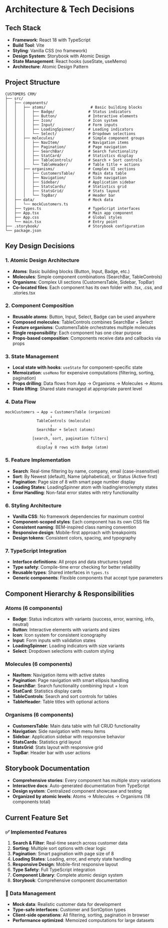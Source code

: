 # Architecture & Tech Decisions

## Tech Stack

- **Framework**: React 18 with TypeScript
- **Build Tool**: Vite
- **Styling**: Vanilla CSS (no framework)
- **Design System**: Storybook with Atomic Design
- **State Management**: React hooks (useState, useMemo)
- **Architecture**: Atomic Design Pattern

## Project Structure

```
CUSTOMERS CRM/
├── src/
│   ├── components/
│   │   ├── atoms/                    # Basic building blocks
│   │   │   ├── Badge/               # Status indicators
│   │   │   ├── Button/              # Interactive elements
│   │   │   ├── Icon/                # Icon system
│   │   │   ├── Input/               # Form inputs
│   │   │   ├── LoadingSpinner/      # Loading indicators
│   │   │   └── Select/              # Dropdown selections
│   │   ├── molecules/               # Simple component groups
│   │   │   ├── NavItem/             # Navigation items
│   │   │   ├── Pagination/          # Page navigation
│   │   │   ├── SearchBar/           # Search functionality
│   │   │   ├── StatCard/            # Statistics display
│   │   │   ├── TableControls/       # Search + Sort controls
│   │   │   └── TableHeader/         # Table title + actions
│   │   ├── organisms/               # Complex UI sections
│   │   │   ├── CustomersTable/      # Main data table
│   │   │   ├── Navigation/          # Side navigation
│   │   │   ├── Sidebar/             # Application sidebar
│   │   │   ├── StatsCards/          # Statistics grid
│   │   │   ├── StatsGrid/           # Stats layout
│   │   │   └── TopBar/              # Header bar
│   ├── data/                        # Mock data
│   │   └── mockCustomers.ts
│   ├── types.ts                     # TypeScript interfaces
│   ├── App.tsx                      # Main app component
│   ├── App.css                      # Global styles
│   └── main.tsx                     # Entry point
├── .storybook/                      # Storybook configuration
└── package.json
```

## Key Design Decisions

### 1. Atomic Design Architecture
- **Atoms**: Basic building blocks (Button, Input, Badge, etc.)
- **Molecules**: Simple component combinations (SearchBar, TableControls)
- **Organisms**: Complex UI sections (CustomersTable, Sidebar, TopBar)
- **Co-located files**: Each component has its own folder with .tsx, .css, and .stories.tsx

### 2. Component Composition
- **Reusable atoms**: Button, Input, Select, Badge can be used anywhere
- **Composed molecules**: TableControls combines SearchBar + Select
- **Feature organisms**: CustomersTable orchestrates multiple molecules
- **Single responsibility**: Each component has one clear purpose
- **Props-based composition**: Components receive data and callbacks via props

### 3. State Management
- **Local state with hooks**: `useState` for component-specific state
- **Memoization**: `useMemo` for expensive computations (filtering, sorting, pagination)
- **Props drilling**: Data flows from App → Organisms → Molecules → Atoms
- **State lifting**: Shared state managed at appropriate parent level

### 4. Data Flow
```
mockCustomers → App → CustomersTable (organism)
                    ↓
              TableControls (molecule)
                    ↓
              SearchBar + Select (atoms)
                    ↓
            [search, sort, pagination filters]
                    ↓
              display 8 rows with Badge (atom)
```

### 5. Feature Implementation
- **Search**: Real-time filtering by name, company, email (case-insensitive)
- **Sort**: By Newest (default), Name (alphabetical), or Status (Active first)
- **Pagination**: Page size of 8 with smart page number display
- **Loading States**: LoadingSpinner atom with loading/error/empty states
- **Error Handling**: Non-fatal error states with retry functionality

### 6. Styling Architecture
- **Vanilla CSS**: No framework dependencies for maximum control
- **Component-scoped styles**: Each component has its own CSS file
- **Consistent naming**: BEM-inspired class naming convention
- **Responsive design**: Mobile-first approach with breakpoints
- **Design tokens**: Consistent colors, spacing, and typography

### 7. TypeScript Integration
- **Interface definitions**: All props and data structures typed
- **Type safety**: Compile-time error checking for better reliability
- **Reusable types**: Shared interfaces in `types.ts`
- **Generic components**: Flexible components that accept type parameters

## Component Hierarchy & Responsibilities

### Atoms (6 components)
- **Badge**: Status indicators with variants (success, error, warning, info, neutral)
- **Button**: Interactive elements with variants and sizes
- **Icon**: Icon system for consistent iconography
- **Input**: Form inputs with validation states
- **LoadingSpinner**: Loading indicators with size variants
- **Select**: Dropdown selections with custom styling

### Molecules (6 components)
- **NavItem**: Navigation items with active states
- **Pagination**: Page navigation with smart ellipsis handling
- **SearchBar**: Search functionality combining Input + Icon
- **StatCard**: Statistics display cards
- **TableControls**: Search and sort controls for tables
- **TableHeader**: Table titles with optional actions

### Organisms (6 components)
- **CustomersTable**: Main data table with full CRUD functionality
- **Navigation**: Side navigation with menu items
- **Sidebar**: Application sidebar with responsive behavior
- **StatsCards**: Statistics grid layout
- **StatsGrid**: Stats layout with responsive grid
- **TopBar**: Header bar with user actions


## Storybook Documentation
- **Comprehensive stories**: Every component has multiple story variations
- **Interactive docs**: Auto-generated documentation from TypeScript
- **Design system**: Centralized component showcase and testing
- **Organized by atomic levels**: Atoms → Molecules → Organisms (18 components total)

## Current Feature Set

### ✅ Implemented Features
1. **Search & Filter**: Real-time search across customer data
2. **Sorting**: Multiple sort options with clear logic
3. **Pagination**: Smart pagination with page size of 8
4. **Loading States**: Loading, error, and empty state handling
5. **Responsive Design**: Mobile-first responsive layout
6. **Type Safety**: Full TypeScript integration
7. **Component Library**: Complete atomic design system
8. **Storybook**: Comprehensive component documentation

### 🔄 Data Management
- **Mock data**: Realistic customer data for development
- **Type-safe interfaces**: Customer and SortOption types
- **Client-side operations**: All filtering, sorting, pagination in browser
- **Performance optimized**: Memoized computations for large datasets